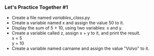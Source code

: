 ### Let's Practice Together \#1 

- Create a file named *variables_class.py*
- Create a variable named x and assign the value 50 to it.
- Display the sum of 5 + 10, using two variables: x and y.
- Create a variable called z, assign x + y to it, and print the result.  
        x = 5  
        y = 10
- Create a variable named carname and assign the value "Volvo" to it.

